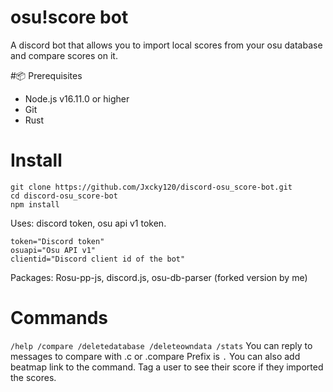 # osu!score bot
A discord bot that allows you to import local scores from your osu database and compare scores on it.

#📦 Prerequisites
- Node.js v16.11.0 or higher
- Git
- Rust

# Install
```
git clone https://github.com/Jxcky120/discord-osu_score-bot.git
cd discord-osu_score-bot
npm install
```

Uses: discord token, osu api v1 token.
```
token="Discord token"
osuapi="Osu API v1"
clientid="Discord client id of the bot"
```
Packages: Rosu-pp-js, discord.js, osu-db-parser (forked version by me)

# Commands
``/help /compare /deletedatabase /deleteowndata /stats``
You can reply to messages to compare with .c or .compare
Prefix is ``.``
You can also add beatmap link to the command.
Tag a user to see their score if they imported the scores.
